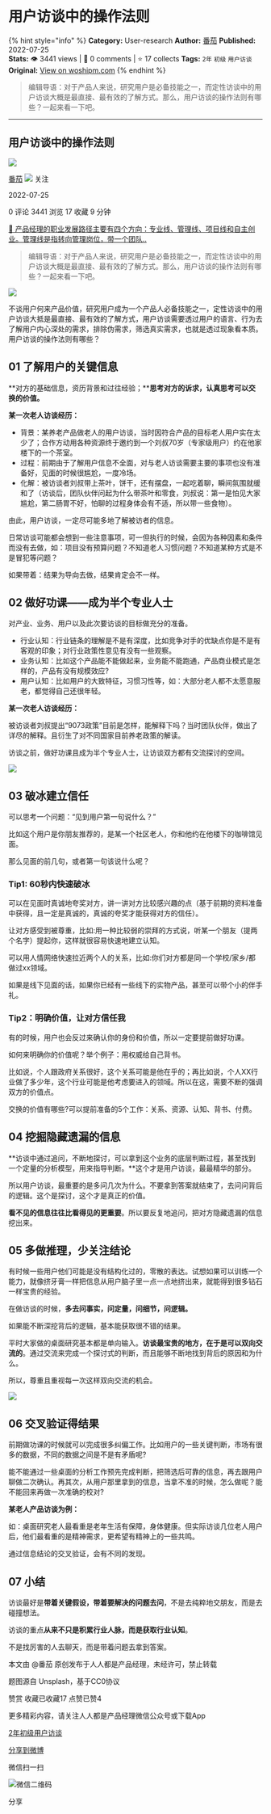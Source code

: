 # 用户访谈中的操作法则
{% hint style="info" %}
**Category:** User-research
**Author:** [番茄](https://www.woshipm.com/u/1354691)
**Published:** 2022-07-25  
**Stats:** 👁️ 3441 views | 💬 0 comments | ⭐ 17 collects
**Tags:** `2年` `初级` `用户访谈`
**Original:** [View on woshipm.com](https://www.woshipm.com/user-research/5537285.html)
{% endhint %}
> 编辑导语：对于产品人来说，研究用户是必备技能之一，而定性访谈中的用户访谈大概是最直接、最有效的了解方式。那么，用户访谈的操作法则有哪些？一起来看一下吧。

---

## 用户访谈中的操作法则

[![](https://static.woshipm.com/APP_U_202207_20220707124517_5146.jpeg?imageView2/1/w/72/h/72/q/100)](https://www.woshipm.com/u/1354691)

[番茄](https://www.woshipm.com/u/1354691) ![](https://static.woshipm.com/tag/1101_1@2x.png) 关注

2022-07-25

0 评论 3441 浏览 17 收藏 9 分钟

[🔗 产品经理的职业发展路径主要有四个方向：专业线、管理线、项目线和自主创业。管理线是指转向管理岗位，带一个团队..](https://ke.qidianla.com/courses/90pm)

> 编辑导语：对于产品人来说，研究用户是必备技能之一，而定性访谈中的用户访谈大概是最直接、最有效的了解方式。那么，用户访谈的操作法则有哪些？一起来看一下吧。

![](https://image.woshipm.com/wp-files/2022/07/M6c14X1NwRAP6sfUQfoL.jpg)

不谈用户何来产品价值，研究用户成为一个产品人必备技能之一，定性访谈中的用户访谈大抵是最直接、最有效的了解方式，用户访谈需要透过用户的语言、行为去了解用户内心深处的需求，排除伪需求，筛选真实需求，也就是透过现象看本质。用户访谈的操作法则有哪些？

## 01 了解用户的关键信息

**对方的基础信息，资历背景和过往经验；****思考对方的诉求，认真思考可以交换的价值。**

**某一次老人访谈经历：**

*   背景：某养老产品做老人的用户访谈，当时因符合产品的目标老人用户实在太少了；合作方动用各种资源终于邀约到一个刘叔70岁（专家级用户）约在他家楼下的一个茶室。
*   过程：前期由于了解用户信息不全面，对与老人访谈需要主要的事项也没有准备好，见面的时候很尴尬，一度冷场。
*   化解：被访谈者刘叔带上茶叶，饼干，还有摆盘，一起吃着聊，瞬间氛围就缓和了（访谈后，团队伙伴问起为什么带茶叶和零食，刘叔说：第一是怕见大家尴尬，第二肠胃不好，怕聊的过程身体会有不适，所以带一些食物）。

由此，用户访谈，一定尽可能多地了解被访者的信息。

日常访谈可能都会想到一些注意事项，可一但执行的时候，会因为各种因素和条件而没有去做，如：项目没有预算问题？不知道老人习惯问题？不知道某种方式是不是冒犯等问题？

如果带着：结果为导向去做，结果肯定会不一样。

## 02 做好功课——成为半个专业人士

对产业、业务、用户以及此次要访谈的目标做充分的准备。

*   行业认知：行业链条的理解是不是有深度，比如竞争对手的优缺点你是不是有客观的印象；对行业政策性意见有没有一些观察。
*   业务认知：比如这个产品能不能做起来，业务能不能跑通，产品商业模式是怎样的，产品有没有规模效应?
*   用户认知：比如用户的大致特征，习惯习性等，如：大部分老人都不太愿意服老，都觉得自己还很年轻。

**某一次老人访谈经历：**

被访谈者刘叔提出“9073政策”目前是怎样，能解释下吗？当时团队伙伴，做出了详尽的解释。且衍生了对不同国家目前养老政策的解读。

访谈之前，做好功课且成为半个专业人士，让访谈双方都有交流探讨的空间。

![](https://image.woshipm.com/wp-files/2022/07/UYWpVkc0kBbUKnWBkPj8.png)

## **03 破冰建立信任**

可以思考一个问题：“见到用户第一句说什么？”

比如这个用户是你朋友推荐的，是某一个社区老人，你和他约在他楼下的咖啡馆见面。

那么见面的前几句，或者第一句该说什么呢？

### **Tip1: 60秒内快速破冰**

可以在见面时真诚地夸奖对方，讲一讲对方比较感兴趣的点（基于前期的资料准备中获得，且一定是真诚的，真诚的夸奖才能获得对方的信任）。

让对方感受到被尊重，比如:用一种比较弱的崇拜的方式说，听某一个朋友（提两个名字）提起你，这样就很容易快速地建立认知。

可以用人情网络快速拉近两个人的关系，比如:你们对方都是同一个学校/家乡/都做过xx领域。

如果是线下见面的话，如果你已经有一些线下的实物产品，甚至可以带个小的伴手礼。

### **Tip2：明确价值，让对方信任我**

有的时候，用户也会反过来确认你的身份和价值，所以一定要提前做好功课。

如何来明确你的价值呢？举个例子：用权威给自己背书。

比如说，个人跟政府关系很好，这个关系可能是他在乎的；再比如说，个人XX行业做了多少年，这个行业可能是他考虑要进入的领域。所以在这，需要不断的强调双方的价值点。

交换的价值有哪些?可以提前准备的5个工作：关系、资源、认知、背书、付费。

## **04 挖掘隐藏遗漏的信息**

**访谈中通过追问，不断地探讨，可以拿到这个业务的底层判断过程，甚至找到一个定量的分析模型，用来指导判断。**这个才是用户访谈，最最精华的部分。

所以用户访谈，最重要的是多问几次为什么。不要拿到答案就结束了，去问问背后的逻辑。这个是探讨，这个才是真正的价值。

**看不见的信息往往比看得见的更重要**。所以要反复地追问，把对方隐藏遗漏的信息挖出来。

## **05 多做推理，少关注结论**

有时候一些用户他们可能是没有结构化过的，零散的表达。试想如果可以训练一个能力，就像挤牙膏一样把信息从用户脑子里一点一点地挤出来，就能得到很多钻石一样宝贵的经验。

在做访谈的时候，**多去问事实，问定量，问细节，问逻辑。**

如果能不断深挖背后的逻辑，基本能获取很不错的结果。

平时大家做的桌面研究基本都是单向输入。**访谈最宝贵的地方，在于是可以双向交流的**。通过交流来完成一个探讨式的判断，而且能够不断地找到背后的原因和为什么。

所以，尊重且重视每一次这样双向交流的机会。

![](https://image.woshipm.com/wp-files/2022/07/ah5xEOCl0LsTeD2APl2Q.png)

## **06 交叉验证得结果**

前期做功课的时候就可以完成很多纠偏工作。比如用户的一些关键判断，市场有很多的数据，不同的数据之间是不是有矛盾呢?

能不能通过一些桌面的分析工作预先完成判断，把筛选后可靠的信息，再去跟用户聊做二次确认。再其次，从用户那里拿到的信息，当拿不准的时候，怎么做呢？能不能回来再做一次准确的校对?

**某老人产品访谈为例：**

如：桌面研究老人最看重是老年生活有保障，身体健康。但实际访谈几位老人用户后，他们最看重的是精神需求，更希望有精神上的一些共鸣。

通过信息结论的交叉验证，会有不同的发现。

## **07 小结**

访谈最好是**带着关键假设，带着要解决的问题去问**，不是去纯粹地交朋友，而是去碰撞想法。

访谈的重点**从来不只是积累行业人脉，而是获取行业认知**。

不是找厉害的人去聊天，而是带着问题去拿到答案。

本文由 @番茄 原创发布于人人都是产品经理，未经许可，禁止转载

题图源自 Unsplash，基于CC0协议

赞赏 收藏已收藏17 点赞已赞4

更多精彩内容，请关注人人都是产品经理微信公众号或下载App

[2年](https://www.woshipm.com/tag/2%e5%b9%b4)[初级](https://www.woshipm.com/tag/%e5%88%9d%e7%ba%a7)[用户访谈](https://www.woshipm.com/tag/%e7%94%a8%e6%88%b7%e8%ae%bf%e8%b0%88)

[分享到微博](https://service.weibo.com/share/share.php?appkey=2775287854&title=用户访谈中的操作法则&url=https://www.woshipm.com/user-research/5537285.html&pic=https://image.woshipm.com/wp-files/2022/07/M6c14X1NwRAP6sfUQfoL.jpg)

微信扫一扫

![微信二维码](https://api.pwmqr.com/qrcode/create/?url=https://www.woshipm.com/user-research/5537285.html)

分享